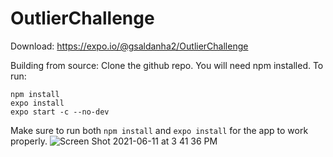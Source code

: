 # OutlierChallenge
Download: https://expo.io/@gsaldanha2/OutlierChallenge

Building from source:
Clone the github repo. You will need npm installed.
To run:
```
npm install
expo install
expo start -c --no-dev
```
Make sure to run both `npm install` and `expo install` for the app to work properly.
![Screen Shot 2021-06-11 at 3 41 36 PM](https://user-images.githubusercontent.com/83143490/121758737-83073880-cad7-11eb-9553-e9526ba32189.png)
